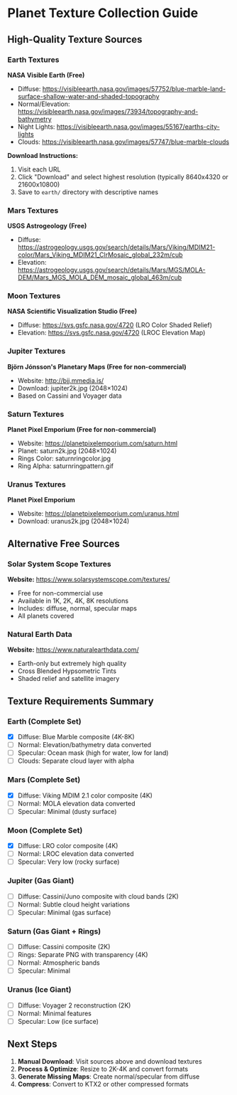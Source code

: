 # Planet Texture Collection Guide

## High-Quality Texture Sources

### Earth Textures
**NASA Visible Earth (Free)**
- Diffuse: https://visibleearth.nasa.gov/images/57752/blue-marble-land-surface-shallow-water-and-shaded-topography
- Normal/Elevation: https://visibleearth.nasa.gov/images/73934/topography-and-bathymetry  
- Night Lights: https://visibleearth.nasa.gov/images/55167/earths-city-lights
- Clouds: https://visibleearth.nasa.gov/images/57747/blue-marble-clouds

**Download Instructions:**
1. Visit each URL
2. Click "Download" and select highest resolution (typically 8640x4320 or 21600x10800)
3. Save to `earth/` directory with descriptive names

### Mars Textures
**USGS Astrogeology (Free)**
- Diffuse: https://astrogeology.usgs.gov/search/details/Mars/Viking/MDIM21-color/Mars_Viking_MDIM21_ClrMosaic_global_232m/cub
- Elevation: https://astrogeology.usgs.gov/search/details/Mars/MGS/MOLA-DEM/Mars_MGS_MOLA_DEM_mosaic_global_463m/cub

### Moon Textures  
**NASA Scientific Visualization Studio (Free)**
- Diffuse: https://svs.gsfc.nasa.gov/4720 (LRO Color Shaded Relief)
- Elevation: https://svs.gsfc.nasa.gov/4720 (LROC Elevation Map)

### Jupiter Textures
**Björn Jónsson's Planetary Maps (Free for non-commercial)**
- Website: http://bjj.mmedia.is/
- Download: jupiter2k.jpg (2048×1024)
- Based on Cassini and Voyager data

### Saturn Textures
**Planet Pixel Emporium (Free for non-commercial)**
- Website: https://planetpixelemporium.com/saturn.html
- Planet: saturn2k.jpg (2048×1024)  
- Rings Color: saturnringcolor.jpg
- Ring Alpha: saturnringpattern.gif

### Uranus Textures
**Planet Pixel Emporium**
- Website: https://planetpixelemporium.com/uranus.html  
- Download: uranus2k.jpg (2048×1024)

## Alternative Free Sources

### Solar System Scope Textures
**Website:** https://www.solarsystemscope.com/textures/
- Free for non-commercial use
- Available in 1K, 2K, 4K, 8K resolutions
- Includes: diffuse, normal, specular maps
- All planets covered

### Natural Earth Data
**Website:** https://www.naturalearthdata.com/
- Earth-only but extremely high quality
- Cross Blended Hypsometric Tints
- Shaded relief and satellite imagery

## Texture Requirements Summary

### Earth (Complete Set)
- [x] Diffuse: Blue Marble composite (4K-8K)  
- [ ] Normal: Elevation/bathymetry data converted
- [ ] Specular: Ocean mask (high for water, low for land)
- [ ] Clouds: Separate cloud layer with alpha

### Mars (Complete Set)
- [x] Diffuse: Viking MDIM 2.1 color composite (4K)
- [ ] Normal: MOLA elevation data converted  
- [ ] Specular: Minimal (dusty surface)

### Moon (Complete Set)
- [x] Diffuse: LRO color composite (4K)
- [ ] Normal: LROC elevation data converted
- [ ] Specular: Very low (rocky surface)

### Jupiter (Gas Giant)
- [ ] Diffuse: Cassini/Juno composite with cloud bands (2K)
- [ ] Normal: Subtle cloud height variations
- [ ] Specular: Minimal (gas surface)

### Saturn (Gas Giant + Rings)
- [ ] Diffuse: Cassini composite (2K)
- [ ] Rings: Separate PNG with transparency (4K)
- [ ] Normal: Atmospheric bands
- [ ] Specular: Minimal

### Uranus (Ice Giant)  
- [ ] Diffuse: Voyager 2 reconstruction (2K)
- [ ] Normal: Minimal features
- [ ] Specular: Low (ice surface)

## Next Steps

1. **Manual Download**: Visit sources above and download textures
2. **Process & Optimize**: Resize to 2K-4K and convert formats  
3. **Generate Missing Maps**: Create normal/specular from diffuse
4. **Compress**: Convert to KTX2 or other compressed formats
